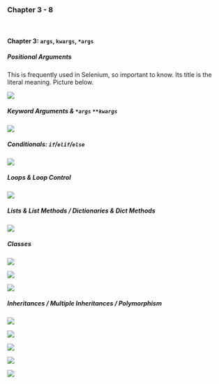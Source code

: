 ### Chapter 3 - 8

<br>

#### Chapter 3: `args`, `kwargs`, `*args`

##### Positional Arguments

This is frequently used in Selenium, so important to know. Its title is the literal meaning. Picture below.

![](img/ch3_8_1.png)
<br>

##### Keyword Arguments & `*args` `**kwargs`

![](img/ch3_8_4.png)
<br>

##### Conditionals: `if`/`elif`/`else`

![](img/ch3_8_5.png)
<br>

##### Loops & Loop Control

![](img/ch3_8_6.png)
<br>

##### Lists & List Methods / Dictionaries & Dict Methods

![](img/ch3_8_7.png)
<br>

##### Classes

![](img/ch3_8_8.png)

![](img/ch3_8_9.png)

![](img/ch3_8_10.png)
<br>

##### Inheritances / Multiple Inheritances / Polymorphism

![](img/ch3_8_11.png)

![](img/ch3_8_13.png)

![](img/ch3_8_14.png)

![](img/ch3_8_15.png)

![](img/ch3_8_16.png)
<br>
